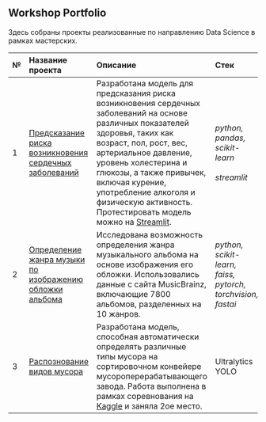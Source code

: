 ## Workshop Portfolio

Здесь собраны проекты реализованные по направлению Data Science в рамках мастерских.

| № | Название проекта | Описание | Стек | 
| :---------------------- | :---------------------- | :---------------------- | :---------------------- | 
| 1 | [Предсказание риска возникновения сердечных заболеваний](01_heart_disease) | Разработана модель для предсказания риска возникновения сердечных заболеваний на основе различных показателей здоровья, таких как возраст, пол, рост, вес, артериальное давление, уровень холестерина и глюкозы, а также привычек, включая курение, употребление алкоголя и физическую активность. Протестировать модель можно на [Streamlit](https://dsworkshops-lvyhlb9v9p5zgml5tyjfmu.streamlit.app/). | *python, pandas, scikit-learn* <br><br> *streamlit*|
| 2 | [Определение жанра музыки по изображению обложки альбома](02_musical_genres) | Исследована возможность определения жанра музыкального альбома на основе изображения его обложки. Использовались данные с сайта MusicBrainz, включающие 7800 альбомов, разделенных на 10 жанров.  | *python, scikit-learn, faiss, pytorch, torchvision, fastai*  |
| 3 | [Распознование видов мусора](03_waste_detection) | Разработана модель, способная автоматически определять различные типы мусора на сортировочном конвейере мусороперерабатывающего завода. Работа выполнена в рамках соревнования на [Kaggle](https://www.kaggle.com/competitions/waste-detection/overview) и заняла 2ое место. | Ultralytics YOLO |
